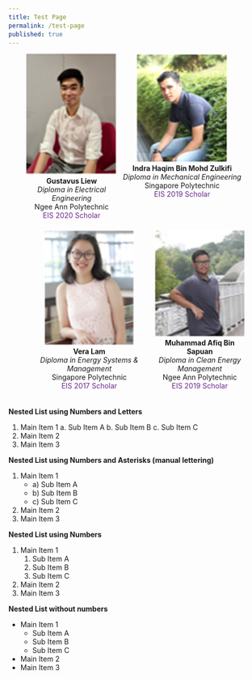 ```yaml
---
title: Test Page
permalink: /test-page
published: true
---
```

 
<div style="width: 100%; overflow: hidden; text-align: center;">
    <div style="display: inline-block; vertical-align: top; text-align: center; width: 180px; margin: auto; margin-bottom: 20px;">
        <img alt="Photograph of Gustavus Liew" src="/images/scholarships/youth/profile_photo_gl.png"  
            style="width: 180px;"/><br/>
        <strong>Gustavus Liew</strong><br/>
        <span style="font-style: italic;">
            Diploma in Electrical Engineering
        </span><br/>
        <span style="">
            Ngee Ann Polytechnic
        </span><br/>
        <span style="color: #6A288A;">
            EIS 2020 Scholar
        </span>
    </div>
    <div style="display: inline-block; vertical-align: top; text-align: center; width: 250px; margin: auto; margin-bottom: 20px;">
        <img alt="Photograph of Indra Haqim Bin Mohd Zulkifi" src="/images/scholarships/youth/profile_photo_ihbmz.png" 
            style="width: 180px;"/><br/>
        <strong>Indra Haqim Bin Mohd Zulkifi</strong><br/>
        <span style="font-style: italic;">
            Diploma in Mechanical Engineering
        </span><br/>
        <span style="">
            Singapore Polytechnic
        </span><br/>
        <span style="color: #6A288A;">
            EIS 2019 Scholar
        </span>
    </div>
    <div style="display: inline-block; vertical-align: top; text-align: center; width: 250px; margin: auto; margin-bottom: 20px;">
        <img alt="Photograph of Vera Lam" src="/images/scholarships/youth/profile_photo_vl.png" 
            style="width: 180px;"/><br/>
        <strong>Vera Lam</strong><br/>
        <span style="font-style: italic;">
            Diploma in Energy Systems & Management
        </span><br/>
        <span style="">
            Singapore Polytechnic
        </span><br/>
        <span style="color: #6A288A;">
            EIS 2017 Scholar
        </span>
    </div>
    <div style="display: inline-block; vertical-align: top; text-align: center; width: 180px; margin: auto; margin-bottom: 20px;">
        <img alt="Photograph of Muhammad Afiq Bin Sapuan" src="/images/scholarships/youth/profile_photo_mabs.png" 
            style="width: 180px;"/><br/>
        <strong>Muhammad Afiq Bin Sapuan</strong><br/>
        <span style="font-style: italic;">
            Diploma in Clean Energy Management
        </span><br/>
        <span style="">
            Ngee Ann Polytechnic
        </span><br/>
        <span style="color: #6A288A;">
            EIS 2019 Scholar
        </span>
    </div>
</div>







**Nested List using Numbers and Letters**
1. Main Item 1
    a. Sub Item A
    b. Sub Item B
    c. Sub Item C
2. Main Item 2
3. Main Item 3

**Nested List using Numbers and Asterisks (manual lettering)**
1. Main Item 1
    * a) Sub Item A
    * b) Sub Item B
    * c) Sub Item C
2. Main Item 2
3. Main Item 3

**Nested List using Numbers**
1. Main Item 1
    1. Sub Item A
    2. Sub Item B
    3. Sub Item C
2. Main Item 2
3. Main Item 3

**Nested List without numbers**
* Main Item 1
    * Sub Item A
    * Sub Item B
    * Sub Item C
* Main Item 2
* Main Item 3

